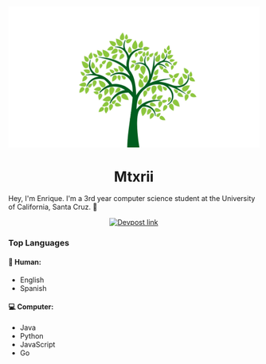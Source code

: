 <!--
**mtxrii/mtxrii** is a ✨ _special_ ✨ repository because its `README.md` (this file) appears on your GitHub profile.

Here are some ideas to get you started:

- 🔭 I’m currently working on ...
- 🌱 I’m currently learning ...
- 👯 I’m looking to collaborate on ...
- 🤔 I’m looking for help with ...
- 💬 Ask me about ...
- 📫 How to reach me: ...
- 😄 Pronouns: ...
- ⚡ Fun fact: ...
-->
<p align="center">
    <a href="https://edavalos.com/" target="_blank">
        <img src="https://raw.githubusercontent.com/mtxrii/mtxrii/master/images/Tree.png" alt="Splash" width="720">
    </a>
</p>
<h1 align="center">
    Mtxrii
</h1>

Hey, I'm Enrique. I'm a 3rd year computer science student at the University of California, Santa Cruz. 🐌

<p align="center">
    <a href="https://edavalos.com/" target="_blank">
        <img src="https://seeklogo.com/images/D/devpost-logo-95FF685C5D-seeklogo.com.png" alt="Devpost link" width="64">
    </a>
</p>

### Top Languages
#### 📗 Human:
* English
* Spanish
#### 💻 Computer:
* Java
* Python
* JavaScript
* Go
